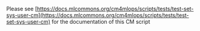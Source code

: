 Please see [https://docs.mlcommons.org/cm4mlops/scripts/tests/test-set-sys-user-cm](https://docs.mlcommons.org/cm4mlops/scripts/tests/test-set-sys-user-cm) for the documentation of this CM script

